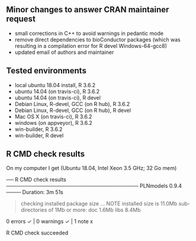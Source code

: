
## Minor changes to answer CRAN maintainer request

* small corrections in C++ to avoid warnings in pedantic mode
* remove direct dependencies to bioConductor packages (which was resulting 
  in a compilation error for R devel Windows-64-gcc8)
* updated email of authors and maintainer

## Tested environments

- local ubuntu 18.04 install, R 3.6.2
- ubuntu 14.04 (on travis-ci), R 3.6.2
- ubuntu 14.04 (on travis-ci), R devel
- Debian Linux, R-devel, GCC (on R hub), R 3.6.2
- Debian Linux, R-devel, GCC (on R hub), R devel
- Mac OS X (on travis-ci), R 3.6.2
- windows (on appveyor), R 3.6.2
- win-builder, R 3.6.2
- win-builder, R devel

## R CMD check results

On my computer I get (Ubuntu 18.04, Intel Xeon 3.5 GHz; 32 Go mem)

── R CMD check results ──────────────────────────────────── PLNmodels 0.9.4 ────
Duration: 3m 51s

> checking installed package size ... NOTE
    installed size is 11.0Mb
    sub-directories of 1Mb or more:
      doc    1.6Mb
      libs   8.4Mb

0 errors ✓ | 0 warnings ✓ | 1 note x

R CMD check succeeded


